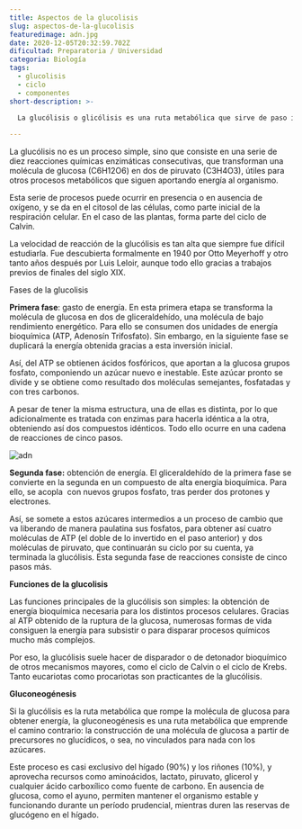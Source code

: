 ```yaml
---
title: Aspectos de la glucolisis
slug: aspectos-de-la-glucolisis
featuredimage: adn.jpg
date: 2020-12-05T20:32:59.702Z
dificultad: Preparatoria / Universidad
categoria: Biología
tags:
  - glucolisis
  - ciclo
  - componentes
short-description: >-
  
  La glucólisis o glicólisis es una ruta metabólica que sirve de paso inicial para el catabolismo de carbohidratos en los seres vivos. Consiste fundamentalmente en la ruptura de las moléculas de glucosa mediante la oxidación de la molécula de glucosa, obteniendo así cantidades de energía química aprovechable por las células.

---
```

La glucólisis no es un proceso simple, sino que consiste en una serie de diez reacciones químicas enzimáticas consecutivas, que transforman una molécula de glucosa (C6H12O6) en dos de piruvato (C3H4O3), útiles para otros procesos metabólicos que siguen aportando energía al organismo.

Esta serie de procesos puede ocurrir en presencia o en ausencia de oxígeno, y se da en el citosol de las células, como parte inicial de la respiración celular. En el caso de las plantas, forma parte del ciclo de Calvin.

La velocidad de reacción de la glucólisis es tan alta que siempre fue difícil estudiarla. Fue descubierta formalmente en 1940 por Otto Meyerhoff y otro tanto años después por Luis Leloir, aunque todo ello gracias a trabajos previos de finales del siglo XIX.

Fases de la glucolisis 

**Primera fase**: gasto de energía. En esta primera etapa se transforma la molécula de glucosa en dos de gliceraldehído, una molécula de bajo rendimiento energético. Para ello se consumen dos unidades de energía bioquímica (ATP, Adenosín Trifosfato). Sin embargo, en la siguiente fase se duplicará la energía obtenida gracias a esta inversión inicial.

Así, del ATP se obtienen ácidos fosfóricos, que aportan a la glucosa grupos fosfato, componiendo un azúcar nuevo e inestable. Este azúcar pronto se divide y se obtiene como resultado dos moléculas semejantes, fosfatadas y con tres carbonos.

A pesar de tener la misma estructura, una de ellas es distinta, por lo que adicionalmente es tratada con enzimas para hacerla idéntica a la otra, obteniendo así dos compuestos idénticos. Todo ello ocurre en una cadena de reacciones de cinco pasos.

![adn](/assets/adn2.jpg "adn ")

**Segunda fase:** obtención de energía. El gliceraldehído de la primera fase se convierte en la segunda en un compuesto de alta energía bioquímica. Para ello, se acopla  con nuevos grupos fosfato, tras perder dos protones y electrones.

Así, se somete a estos azúcares intermedios a un proceso de cambio que va liberando de manera paulatina sus fosfatos, para obtener así cuatro moléculas de ATP (el doble de lo invertido en el paso anterior) y dos moléculas de piruvato, que continuarán su ciclo por su cuenta, ya terminada la glucólisis. Esta segunda fase de reacciones consiste de cinco pasos más.

**Funciones de la glucolisis** 

Las funciones principales de la glucólisis son simples: la obtención de energía bioquímica necesaria para los distintos procesos celulares. Gracias al ATP obtenido de la ruptura de la glucosa, numerosas formas de vida consiguen la energía para subsistir o para disparar procesos químicos mucho más complejos.

Por eso, la glucólisis suele hacer de disparador o de detonador bioquímico de otros mecanismos mayores, como el ciclo de Calvin o el ciclo de Krebs. Tanto eucariotas como procariotas son practicantes de la glucólisis.

**Gluconeogénesis**

Si la glucólisis es la ruta metabólica que rompe la molécula de glucosa para obtener energía, la gluconeogénesis es una ruta metabólica que emprende el camino contrario: la construcción de una molécula de glucosa a partir de precursores no glucídicos, o sea, no vinculados para nada con los azúcares.

Este proceso es casi exclusivo del hígado (90%) y los riñones (10%), y aprovecha recursos como aminoácidos, lactato, piruvato, glicerol y cualquier ácido carboxílico como fuente de carbono. En ausencia de glucosa, como el ayuno, permiten mantener el organismo estable y funcionando durante un período prudencial, mientras duren las reservas de glucógeno en el hígado.
